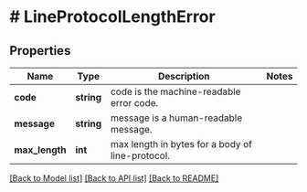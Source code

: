 # # LineProtocolLengthError

## Properties

Name | Type | Description | Notes
------------ | ------------- | ------------- | -------------
**code** | **string** | code is the machine-readable error code. | 
**message** | **string** | message is a human-readable message. | 
**max_length** | **int** | max length in bytes for a body of line-protocol. | 

[[Back to Model list]](../../README.md#documentation-for-models) [[Back to API list]](../../README.md#documentation-for-api-endpoints) [[Back to README]](../../README.md)


